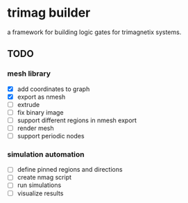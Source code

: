 # trimag builder

a framework for building logic gates for trimagnetix systems.

## TODO

### mesh library

- [x] add coordinates to graph
- [x] export as nmesh
- [ ] extrude
- [ ] fix binary image
- [ ] support different regions in nmesh export
- [ ] render mesh
- [ ] support periodic nodes

### simulation automation

- [ ] define pinned regions and directions
- [ ] create nmag script
- [ ] run simulations
- [ ] visualize results
